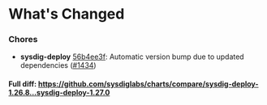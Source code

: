 # What's Changed

### Chores
- **sysdig-deploy** [56b4ee3f](https://github.com/sysdiglabs/charts/commit/56b4ee3fb111f7354c3f8b5e7ef42416bd996e63): Automatic version bump due to updated dependencies ([#1434](https://github.com/sysdiglabs/charts/issues/1434))
#### Full diff: https://github.com/sysdiglabs/charts/compare/sysdig-deploy-1.26.8...sysdig-deploy-1.27.0
